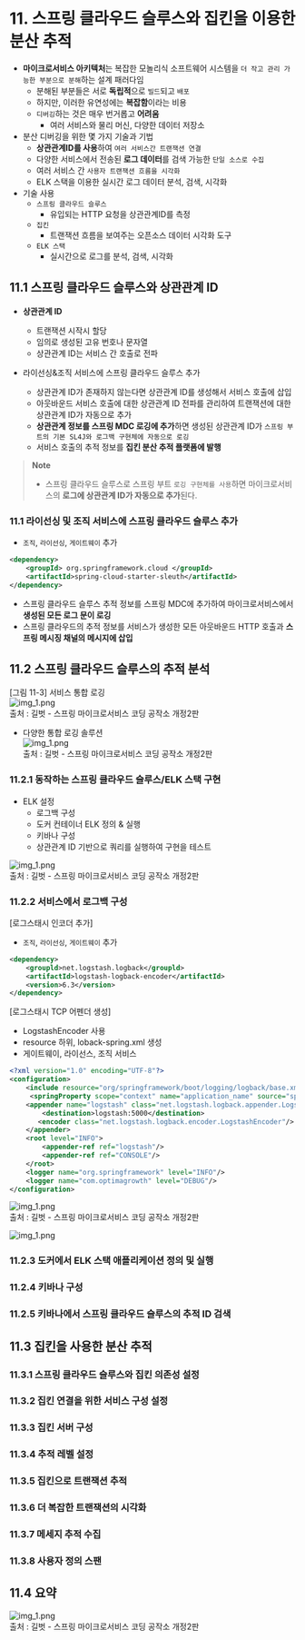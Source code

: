 # 11. 스프링 클라우드 슬루스와 집킨을 이용한 분산 추적
- **마이크로서비스 아키텍처**는 복잡한 모놀리식 소프트웨어 시스템을 `더 작고 관리 가능한 부분으로 분해`하는 설계 패러다임
  - 분해된 부분들은 서로 **독립적**으로 `빌드`되고 `배포`
  - 하지만, 이러한 유연성에는 **복잡함**이라는 비용
  - `디버깅`하는 것은 매우 번거롭고 **어려움**
    - 여러 서비스와 물리 머신, 다양한 데이터 저장소
- 분산 디버깅을 위한 몇 가지 기술과 기법
  - **상관관계ID를 사용**하여 `여러 서비스간 트랜잭션 연결`
  - 다양한 서비스에서 전송된 **로그 데이터**를 검색 가능한 `단일 소스로 수집`
  - 여러 서비스 간 `사용자 트랜잭션 흐름을 시각화`
  - ELK 스택을 이용한 실시간 로그 데이터 분석, 검색, 시각화
- 기술 사용
  - `스프링 클라우드 슬루스`
    - 유입되는 HTTP 요청을 상관관계ID를 측정
  - `집킨`
    - 트랜잭션 흐름을 보여주는 오픈소스 데이터 시각화 도구
  - `ELK 스택`
    - 실시간으로 로그를 분석, 검색, 시각화
  
## 11.1 스프링 클라우드 슬루스와 상관관계 ID
- **상관관계 ID** 
  - 트랜잭션 시작시 할당
  - 임의로 생성된 고유 번호나 문자열
  - 상관관계 ID는 서비스 간 호출로 전파

- 라이선싱&조직 서비스에 스프링 클라우드 슬루스 추가
  - 상관관계 ID가 존재하지 않는다면 상관관계 ID를 생성해서 서비스 호출에 삽입
  - 아웃바운드 서비스 호출에 대한 상관관계 ID 전파를 관리하여 트랜잭션에 대한 상관관계 ID가 자동으로 추가
  - **상관관계 정보를 스프링 MDC 로깅에 추가**하면 생성된 상관관계 ID가 `스프링 부트의 기본 SL4J와 로그백 구현체에 자동으로 로깅`
  - 서비스 호출의 추적 정보를 **집킨 분산 추적 플랫폼에 발행**

> **Note**
> - 스프링 클라우드 슬루스로 스프링 부트 `로깅 구현체를 사용`하면 마이크로서비스의 **로그에 상관관계 ID가 자동으로 추가**된다.

### 11.1 라이선싱 및 조직 서비스에 스프링 클라우드 슬루스 추가
- `조직`, `라이선싱`, `게이트웨이` 추가
````xml
<dependency> 
    <groupId> org.springframework.cloud </groupId> 
    <artifactId>spring-cloud-starter-sleuth</artifactId> 
</dependency>
````
- 스프링 클라우드 슬루스 추적 정보를 스프링 MDC에 추가하여 마이크로서비스에서 **생성된 모든 로그 문이 로깅**
- 스프링 클라우드의 추적 정보를 서비스가 생성한 모든 아웃바운드 HTTP 호출과 **스프링 메시징 채널의 메시지에 삽입**

## 11.2 스프링 클라우드 슬루스의 추적 분석
[그림 11-3] 서비스 통합 로깅  
![img_1.png](images/ch11/img.png)                 
출처 : 길벗 - 스프링 마이크로서비스 코딩 공작소 개정2판
- 다양한 통합 로깅 솔루션  
![img_1.png](images/ch11/img_1.png)                   
출처 : 길벗 - 스프링 마이크로서비스 코딩 공작소 개정2판  

### 11.2.1 동작하는 스프링 클라우드 슬루스/ELK 스택 구현
- ELK 설정
  - 로그백 구성
  - 도커 컨테이너 ELK 정의 & 실행
  - 키바나 구성
  - 상관관계 ID 기반으로 쿼리를 실행하여 구현을 테스트

![img_1.png](images/ch11/img_2.png)                    
출처 : 길벗 - 스프링 마이크로서비스 코딩 공작소 개정2판  

### 11.2.2 서비스에서 로그백 구성
[로그스태시 인코더 추가]
- `조직`, `라이선싱`, `게이트웨이` 추가
````xml
<dependency>
    <groupld>net.logstash.logback</groupld> 
    <artifactId>logstash-logback-encoder</artifactId> 
    <version>6.3</version>
</dependency>
````

[로그스태시 TCP 어펜더 생성]
- LogstashEncoder 사용
- resource 하위, loback-spring.xml 생성
- 게이트웨이, 라이선스, 조직 서비스
````xml
<?xml version="1.0" encoding="UTF-8"?>
<configuration>
    <include resource="org/springframework/boot/logging/logback/base.xml"/>
	 <springProperty scope="context" name="application_name" source="spring.application.name"/>
    <appender name="logstash" class="net.logstash.logback.appender.LogstashTcpSocketAppender">
        <destination>logstash:5000</destination>
       <encoder class="net.logstash.logback.encoder.LogstashEncoder"/>
    </appender>
    <root level="INFO">
        <appender-ref ref="logstash"/>
        <appender-ref ref="CONSOLE"/>
    </root>
    <logger name="org.springframework" level="INFO"/>
    <logger name="com.optimagrowth" level="DEBUG"/>
</configuration>
````
![img_1.png](images/ch11/img_4.png)                    
출처 : 길벗 - 스프링 마이크로서비스 코딩 공작소 개정2판    

![img_1.png](images/ch11/img_3.png)                    

### 11.2.3 도커에서 ELK 스택 애플리케이션 정의 및 실행
### 11.2.4 키바나 구성
### 11.2.5 키바나에서 스프링 클라우드 슬루스의 추적 ID 검색

## 11.3 집킨을 사용한 분산 추적
### 11.3.1 스프링 클라우드 슬루스와 집킨 의존성 설정
### 11.3.2 집킨 연결을 위한 서비스 구성 설정
### 11.3.3 집킨 서버 구성
### 11.3.4 추적 레벨 설정
### 11.3.5 집킨으로 트랜잭션 추적
### 11.3.6 더 복잡한 트랜잭션의 시각화
### 11.3.7 메세지 추적 수집
### 11.3.8 사용자 정의 스팬

## 11.4 요약

![img_1.png](images/ch11/img.png)               
출처 : 길벗 - 스프링 마이크로서비스 코딩 공작소 개정2판  